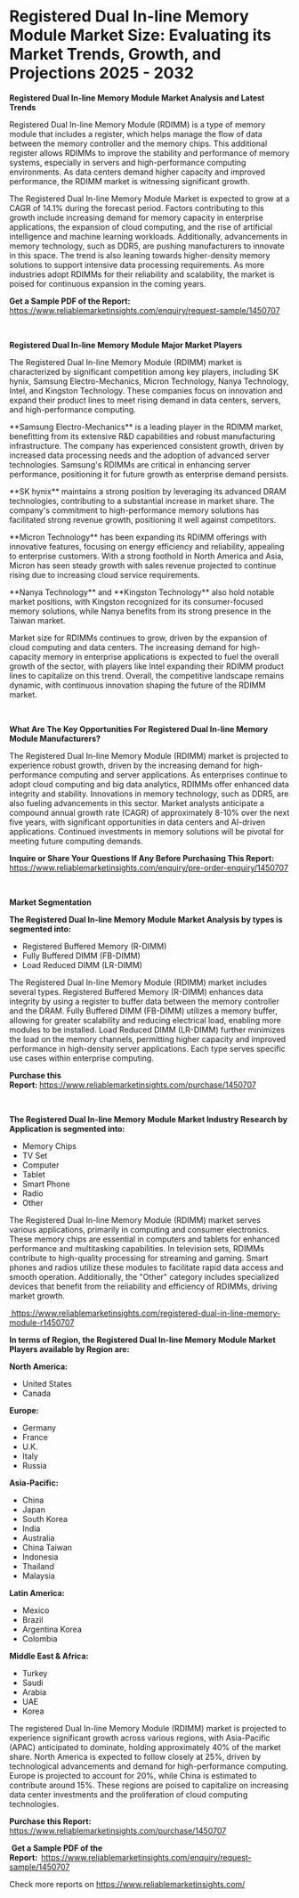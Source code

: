 <p><h1>Registered Dual In-line Memory Module Market Size: Evaluating its Market Trends, Growth, and Projections 2025 - 2032</h1></p><p><strong>Registered Dual In-line Memory Module Market Analysis and Latest Trends</strong></p>
<p><p>Registered Dual In-line Memory Module (RDIMM) is a type of memory module that includes a register, which helps manage the flow of data between the memory controller and the memory chips. This additional register allows RDIMMs to improve the stability and performance of memory systems, especially in servers and high-performance computing environments. As data centers demand higher capacity and improved performance, the RDIMM market is witnessing significant growth.</p><p>The Registered Dual In-line Memory Module Market is expected to grow at a CAGR of 14.1% during the forecast period. Factors contributing to this growth include increasing demand for memory capacity in enterprise applications, the expansion of cloud computing, and the rise of artificial intelligence and machine learning workloads. Additionally, advancements in memory technology, such as DDR5, are pushing manufacturers to innovate in this space. The trend is also leaning towards higher-density memory solutions to support intensive data processing requirements. As more industries adopt RDIMMs for their reliability and scalability, the market is poised for continuous expansion in the coming years.</p></p>
<p><strong>Get a Sample PDF of the Report:&nbsp;</strong> <a href="https://www.reliablemarketinsights.com/enquiry/request-sample/1450707?utm_campaign=3295&utm_medium=2&utm_source=Github&utm_content=ia&utm_term=24032025&utm_id=registered-dual-in-line-memory-module">https://www.reliablemarketinsights.com/enquiry/request-sample/1450707</a></p>
<p>&nbsp;</p>
<p><strong>Registered Dual In-line Memory Module Major Market Players</strong></p>
<p><p>The Registered Dual In-line Memory Module (RDIMM) market is characterized by significant competition among key players, including SK hynix, Samsung Electro-Mechanics, Micron Technology, Nanya Technology, Intel, and Kingston Technology. These companies focus on innovation and expand their product lines to meet rising demand in data centers, servers, and high-performance computing.</p><p>**Samsung Electro-Mechanics** is a leading player in the RDIMM market, benefitting from its extensive R&D capabilities and robust manufacturing infrastructure. The company has experienced consistent growth, driven by increased data processing needs and the adoption of advanced server technologies. Samsung's RDIMMs are critical in enhancing server performance, positioning it for future growth as enterprise demand persists.</p><p>**SK hynix** maintains a strong position by leveraging its advanced DRAM technologies, contributing to a substantial increase in market share. The company's commitment to high-performance memory solutions has facilitated strong revenue growth, positioning it well against competitors.</p><p>**Micron Technology** has been expanding its RDIMM offerings with innovative features, focusing on energy efficiency and reliability, appealing to enterprise customers. With a strong foothold in North America and Asia, Micron has seen steady growth with sales revenue projected to continue rising due to increasing cloud service requirements.</p><p>**Nanya Technology** and **Kingston Technology** also hold notable market positions, with Kingston recognized for its consumer-focused memory solutions, while Nanya benefits from its strong presence in the Taiwan market.</p><p>Market size for RDIMMs continues to grow, driven by the expansion of cloud computing and data centers. The increasing demand for high-capacity memory in enterprise applications is expected to fuel the overall growth of the sector, with players like Intel expanding their RDIMM product lines to capitalize on this trend. Overall, the competitive landscape remains dynamic, with continuous innovation shaping the future of the RDIMM market.</p></p>
<p>&nbsp;</p>
<p><strong>What Are The Key Opportunities For Registered Dual In-line Memory Module Manufacturers?</strong></p>
<p><p>The Registered Dual In-line Memory Module (RDIMM) market is projected to experience robust growth, driven by the increasing demand for high-performance computing and server applications. As enterprises continue to adopt cloud computing and big data analytics, RDIMMs offer enhanced data integrity and stability. Innovations in memory technology, such as DDR5, are also fueling advancements in this sector. Market analysts anticipate a compound annual growth rate (CAGR) of approximately 8-10% over the next five years, with significant opportunities in data centers and AI-driven applications. Continued investments in memory solutions will be pivotal for meeting future computing demands.</p></p>
<p><strong>Inquire or Share Your Questions If Any Before Purchasing This Report:</strong> <a href="https://www.reliablemarketinsights.com/enquiry/pre-order-enquiry/1450707?utm_campaign=3295&utm_medium=2&utm_source=Github&utm_content=ia&utm_term=24032025&utm_id=registered-dual-in-line-memory-module">https://www.reliablemarketinsights.com/enquiry/pre-order-enquiry/1450707</a></p>
<p>&nbsp;</p>
<p><strong>Market Segmentation</strong></p>
<p><strong>The Registered Dual In-line Memory Module Market Analysis by types is segmented into:</strong></p>
<p><ul><li>Registered Buffered Memory (R-DIMM)</li><li>Fully Buffered DIMM (FB-DIMM)</li><li>Load Reduced DIMM (LR-DIMM)</li></ul></p>
<p><p>The Registered Dual In-line Memory Module (RDIMM) market includes several types. Registered Buffered Memory (R-DIMM) enhances data integrity by using a register to buffer data between the memory controller and the DRAM. Fully Buffered DIMM (FB-DIMM) utilizes a memory buffer, allowing for greater scalability and reducing electrical load, enabling more modules to be installed. Load Reduced DIMM (LR-DIMM) further minimizes the load on the memory channels, permitting higher capacity and improved performance in high-density server applications. Each type serves specific use cases within enterprise computing.</p></p>
<p><strong>Purchase this Report:&nbsp;</strong><a href="https://www.reliablemarketinsights.com/purchase/1450707?utm_campaign=3295&utm_medium=2&utm_source=Github&utm_content=ia&utm_term=24032025&utm_id=registered-dual-in-line-memory-module">https://www.reliablemarketinsights.com/purchase/1450707</a></p>
<p>&nbsp;</p>
<p><strong>The Registered Dual In-line Memory Module Market Industry Research by Application is segmented into:</strong></p>
<p><ul><li>Memory Chips</li><li>TV Set</li><li>Computer</li><li>Tablet</li><li>Smart Phone</li><li>Radio</li><li>Other</li></ul></p>
<p><p>The Registered Dual In-line Memory Module (RDIMM) market serves various applications, primarily in computing and consumer electronics. These memory chips are essential in computers and tablets for enhanced performance and multitasking capabilities. In television sets, RDIMMs contribute to high-quality processing for streaming and gaming. Smart phones and radios utilize these modules to facilitate rapid data access and smooth operation. Additionally, the "Other" category includes specialized devices that benefit from the reliability and efficiency of RDIMMs, driving market growth.</p></p>
<p><a href="https://www.reliablemarketinsights.com/registered-dual-in-line-memory-module-r1450707?utm_campaign=3295&utm_medium=2&utm_source=Github&utm_content=ia&utm_term=24032025&utm_id=registered-dual-in-line-memory-module">&nbsp;https://www.reliablemarketinsights.com/registered-dual-in-line-memory-module-r1450707</a></p>
<p><strong>In terms of Region, the Registered Dual In-line Memory Module Market Players available by Region are:</strong></p>
<p>
    <p> <strong> North America: </strong>
        <ul>
            <li>United States</li>
            <li>Canada</li>
        </ul>
        </p> 
    <p> <strong> Europe: </strong>
        <ul>
            <li>Germany</li>
            <li>France</li>
            <li>U.K.</li>
            <li>Italy</li>
            <li>Russia</li>
        </ul>
        </p> 
    <p> <strong> Asia-Pacific: </strong>
        <ul>
            <li>China</li>
            <li>Japan</li>
            <li>South Korea</li>
            <li>India</li>
            <li>Australia</li>
            <li>China Taiwan</li>
            <li>Indonesia</li>
            <li>Thailand</li>
            <li>Malaysia</li>
        </ul>
        </p> 
    <p> <strong> Latin America: </strong>
        <ul>
            <li>Mexico</li>
            <li>Brazil</li>
            <li>Argentina Korea</li>
            <li>Colombia</li>
        </ul>
        </p> 
    <p> <strong> Middle East & Africa: </strong>
        <ul>
            <li>Turkey</li>
            <li>Saudi</li>
            <li>Arabia</li>
            <li>UAE</li>
            <li>Korea</li>
        </ul>
    </p>
    </p>
<p><p>The registered Dual In-line Memory Module (RDIMM) market is projected to experience significant growth across various regions, with Asia-Pacific (APAC) anticipated to dominate, holding approximately 40% of the market share. North America is expected to follow closely at 25%, driven by technological advancements and demand for high-performance computing. Europe is projected to account for 20%, while China is estimated to contribute around 15%. These regions are poised to capitalize on increasing data center investments and the proliferation of cloud computing technologies.</p></p>
<p><strong>Purchase this Report: </strong><a href="https://www.reliablemarketinsights.com/purchase/1450707?utm_campaign=3295&utm_medium=2&utm_source=Github&utm_content=ia&utm_term=24032025&utm_id=registered-dual-in-line-memory-module">https://www.reliablemarketinsights.com/purchase/1450707</a></p>
<p>&nbsp;<strong>Get a Sample PDF of the Report:&nbsp;&nbsp;</strong><a href="https://www.reliablemarketinsights.com/enquiry/request-sample/1450707?utm_campaign=3295&utm_medium=2&utm_source=Github&utm_content=ia&utm_term=24032025&utm_id=registered-dual-in-line-memory-module">https://www.reliablemarketinsights.com/enquiry/request-sample/1450707</a></p>
<p><strong></strong></p>
<p>Check more reports on <a href="https://www.reliablemarketinsights.com/?utm_campaign=3295&utm_medium=2&utm_source=Github&utm_content=ia&utm_term=24032025&utm_id=registered-dual-in-line-memory-module">https://www.reliablemarketinsights.com/</a></p>